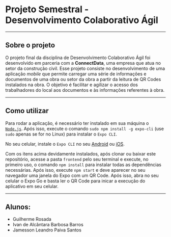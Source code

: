 # Projeto Semestral - Desenvolvimento Colaborativo Ágil

________

## Sobre o projeto

O projeto final da disciplina de Desenvolvimento Colaborativo Ágil foi desenvolvido em parceria com a **ConnectData**, uma empresa que atua no setor da construção civil. Esse projeto consiste no desenvolvimento de uma aplicação *mobile* que permite carregar uma série de informações e documentos de uma obra ou setor da obra a partir da leitura de QR Codes instalados na obra. O objetivo é facilitar e agilizar o acesso dos trabalhadores do local aos documentos e às informações referentes à obra.

________

## Como utilizar

Para rodar a aplicação, é necessário ter instalado em sua máquina o [`Node.js`](https://nodejs.org/pt-br/download/). Após isso, execute o comando `sudo npm install -g expo-cli` (use `sudo` apenas se for no Linux) para instalar o `Expo CLI`.

No seu celular, instale o `Expo CLI` no seu [Android](https://play.google.com/store/apps/details?id=host.exp.exponent) ou [iOS](https://apps.apple.com/br/app/expo-go/id982107779).

Com os itens acima devidamente instalados, após clonar ou baixar este repositório, acesse a pasta `frontend` pelo seu terminal e execute, no primeiro uso, o comando `npm install` para instalar todas as dependências necessárias. Após isso, execute `npm start` e deve aparecer no seu navegador uma janela do Expo com um QR Code. Após isso, abra no seu celular o Expo Go e basta ler o QR Code para inicar a execução do aplicativo em seu celular.

________

## Alunos:

- Guilherme Rosada
- Ivan de Alcântara Barbosa Barros
- Jamesson Leandro Paiva Santos